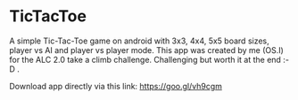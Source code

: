 # TicTacToe
A simple Tic-Tac-Toe game on android with 3x3, 4x4, 5x5 board sizes, player vs AI and player vs player mode.
This app was created by me (OS.I) for the ALC 2.0 take a climb challenge. Challenging but worth it at the end :-D .

Download app directly via this link: https://goo.gl/vh9cgm

